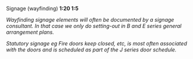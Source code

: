 <span class="transform-to-uppercase">Signage (wayfinding) **1:20 1:5**</span>

_Wayfinding signage elements will often be documented by a signage consultant. In that case we only do setting-out in B and E series general arrangement plans._

_Statutory signage eg <span class="transform-to-uppercase">Fire doors keep closed,</span> etc, is most often associated with the doors and is scheduled as part of the J series door schedule._